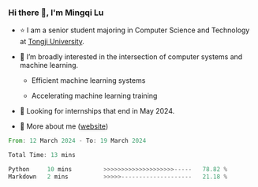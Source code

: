 ### Hi there 👋, I'm Mingqi Lu

- :star: I am a senior student majoring in Computer Science and Technology at [Tongji University](https://en.tongji.edu.cn/p/#/).

- :thinking: I’m broadly interested in the intersection of computer systems and machine learning.

  - Efficient machine learning systems

  - Accelerating machine learning training

- :seedling: Looking for internships that end in May 2024.

- 💬 More about me ([website](https://lmqqqqqq.github.io/))

<!--START_SECTION:waka-->

```rust
From: 12 March 2024 - To: 19 March 2024

Total Time: 13 mins

Python     10 mins         >>>>>>>>>>>>>>>>>>>>-----   78.82 %
Markdown   2 mins          >>>>>--------------------   21.18 %
```

<!--END_SECTION:waka-->

